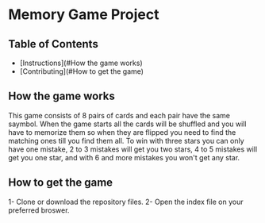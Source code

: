 # Memory Game Project

## Table of Contents

* [Instructions](#How the game works)
* [Contributing](#How to get the game)

## How the game works

This game consists of 8 pairs of cards and each pair have the same saymbol. When the game starts all the cards will be shuffled and you will have to memorize them so when they are flipped you need to find the matching ones till you find them all. To win with three stars you can only have one mistake, 2 to 3 mistakes will get you two stars, 4 to 5 mistakes will get you one star, and with 6 and more mistakes you won't get any star.

## How to get the game

1- Clone or download the repository files.
2- Open the index file on your preferred broswer.
